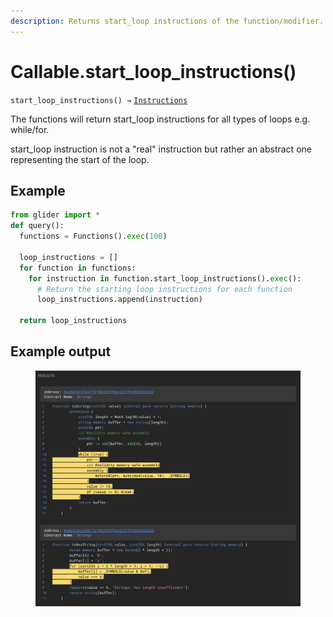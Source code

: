```yaml
---
description: Returns start_loop instructions of the function/modifier.
---
```


# Callable.start\_loop\_instructions()

`start_loop_instructions() →` [`Instructions`](../instructions/)

The functions will return start\_loop instructions for all types of loops e.g. while/for.

start\_loop instruction is not a "real" instruction but rather an abstract one representing the start of the loop.

## Example

```python
from glider import *
def query():
  functions = Functions().exec(100)

  loop_instructions = []
  for function in functions:
    for instruction in function.start_loop_instructions().exec():
      # Return the starting loop instructions for each function
      loop_instructions.append(instruction)

  return loop_instructions
```

## Example output

<figure><img src="../../.gitbook/assets/image (3) (1) (1) (1) (1) (1) (1) (1) (1) (1) (1) (1) (1).png" alt=""><figcaption></figcaption></figure>
